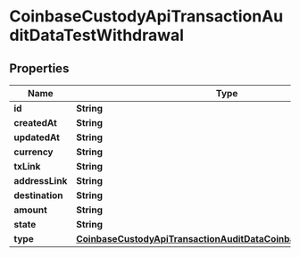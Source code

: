 
# CoinbaseCustodyApiTransactionAuditDataTestWithdrawal

## Properties
Name | Type | Description | Notes
------------ | ------------- | ------------- | -------------
**id** | **String** |  |  [optional]
**createdAt** | **String** |  |  [optional]
**updatedAt** | **String** |  |  [optional]
**currency** | **String** |  |  [optional]
**txLink** | **String** |  |  [optional]
**addressLink** | **String** |  |  [optional]
**destination** | **String** |  |  [optional]
**amount** | **String** |  |  [optional]
**state** | **String** |  |  [optional]
**type** | [**CoinbaseCustodyApiTransactionAuditDataCoinbaseTransactionType**](CoinbaseCustodyApiTransactionAuditDataCoinbaseTransactionType.md) |  |  [optional]



